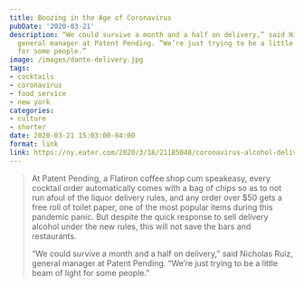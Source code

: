 ```yaml
---
title: Boozing in the Age of Coronavirus
pubDate: '2020-03-21'
description: “We could survive a month and a half on delivery,” said Nicholas Ruiz,
  general manager at Patent Pending. “We’re just trying to be a little beam of light
  for some people.”
image: /images/dante-delivery.jpg
tags:
- cocktails
- coronavirus
- food service
- new york
categories:
- culture
- shorter
date: 2020-03-21 15:03:00-04:00
format: link
link: https://ny.eater.com/2020/3/18/21185048/coronavirus-alcohol-delivery-nyc-photos
---
```


> At Patent Pending, a Flatiron coffee shop cum speakeasy, every cocktail order automatically comes with a bag of chips so as to not run afoul of the liquor delivery rules, and any order over $50 gets a free roll of toilet paper, one of the most popular items during this pandemic panic. But despite the quick response to sell delivery alcohol under the new rules, this will not save the bars and restaurants.
>
> “We could survive a month and a half on delivery,” said Nicholas Ruiz, general manager at Patent Pending. “We’re just trying to be a little beam of light for some people.”
